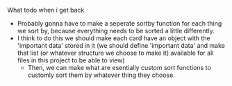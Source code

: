 What todo when i get back
 - Probably gonna have to make a seperate sortby function for each thing we sort by, because everything needs to be sorted a little differently. 
 - I think to do this we should make each card have an object with the 'important data' stored in it (we should define 'important data' and make that list (or whatever structure we choose to make it) available for all files in this project to be able to view)
    - Then, we can make what are esentially custom sort functions to customly sort them by whatever thing they choose.